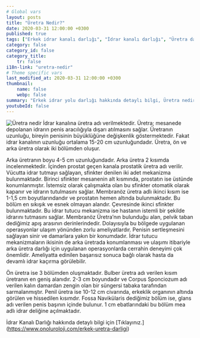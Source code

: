 ```yaml
---
# Global vars
layout: posts
title: "Üretra Nedir?"
date: 2020-03-31 12:00:00 +0300
published: true
tags: ["Erkek idrar kanalı darlığı", "İdrar kanalı darlığı", "Üretra darlığı" , "Erkek üretra darlığı", "Üretra nedir", " Üretra darlığı belirti", "Üretra darlığı teşhis", "Üretra darlığı tedavi", "Üretra darlığı ameliyatı", "Üretroplasti nedir", "Üretroplasti", "Üretroplasti ameliyatı tipleri", "Bulber üretroplasti,", "Bulbomembranöz üretroplasti", "Üretra kopması", "ön üretra darlığı" , "idrar kanalı darlığı tedavi", "Üretra darlığı nedeni" , "Üretra darlığı kapalı ameliyat" , "Üretra darlığı açık ameliyat" , "Perineal Üretroplasti" , "Penis başı darlığı" , "idrar kanalı darlığı ameliyatı" , "idrar kanalı kopması"]
category: false
category_id: false
category_title:
    tr: false
i18n-link: "uretra-nedir"
# Theme specific vars
last_modified_at: 2020-03-31 12:00:00 +0300
thumbnail:
    name: false
    webp: false
summary: "Erkek idrar yolu darlığı hakkında detaylı bilgi, Üretra nedir, Üretra darlıkları belirtileri ve Teşhisi, Üretra darlığının tedavisi, Üretra darlığı ameliyatı, Üretroplasti nedir?, Üretroplasti ameliyatı tipleri, Bulber üretroplasti, Penile üretoplasti, Bulbomembranöz üretroplasti, Üretra kopması, ön üretra daralması"
youtubeId: false
---
```







![Üretra nedir](/assets/img/uretranedir.jpeg)
İdrar kanalına üretra adı verilmektedir. Üretra; mesanede depolanan idrarın penis aracılığıyla dışarı atılmasını sağlar. Üretranın uzunluğu, bireyin penisinin büyüklüğüne değişkenlik göstermektedir. Fakat idrar kanalının uzunluğu ortalama 15-20 cm uzunluğundadır. Üretra, ön ve arka üretra olarak iki bölümden oluşur.

Arka üretranın boyu 4-5 cm uzunluğundadır. Arka üretra 2 kısımda incelenmektedir. İçinden prostat geçen kanala prostatik üretra adı verilir. Vücutta idrar tutmayı sağlayan, sfinkter denilen iki adet mekanizma bulunmaktadır. Birinci sfinkter mesanenin alt kısmında, prostatın ise üstünde konumlanmıştır. İstemsiz olarak çalışmakta olan bu sfinkter otomatik olarak kapanır ve idrarın tutulmasını sağlar. Membranöz üretra adlı ikinci kısım ise 1-1,5 cm boyutlarındandır ve prostatın hemen altında bulunmaktadır. Bu bölüm en sıkışık ve esnek olmayan alandır. Çevresinde ikinci sfinkter bulunmaktadır. Bu idrar tutucu mekanizma ise hastanın istemli bir şekilde idrarını tutmasını sağlar. Membranöz Üretra’nın bulunduğu alan, pelvik taban dediğimiz apış arasının derinlerindedir. Dolayısıyla bu bölgede uygulanan operasyonlar ulaşım yönünden zorlu ameliyatlardır. Penisin sertleşmesini sağlayan sinir ve damarlara yakın bir konumdadır. İdrar tutucu mekanizmaların ikisinin de arka üretrada konumlanması ve ulaşımı itibariyle arka üretra darlığı için uygulanan operasyonlarda cerrahin deneyimi çok önemlidir. Ameliyatta edinilen başarısız sonuca bağlı olarak hasta da devamlı idrar kaçırma görülebilir.

Ön üretra ise 3 bölümden oluşmaktadır. Bulber üretra adı verilen kısım üretranın en geniş alanıdır. 2-3 cm boyundadır ve Corpus Sponciozum adı verilen kalın damardan zengin olan bir süngersi tabaka tarafından sarmalanmıştır. Penil üretra ise 10-12 cm civarında, erkeklik organının altında görülen ve hissedilen kısımdır. Fossa Navikülaris dediğimiz bölüm ise, glans adı verilen penis başının içinde bulunur. 1 cm ebatlarındaki bu bölüm mea adlı idrar deliğine açılmaktadır.


İdrar Kanalı Darlığı hakkında detaylı bilgi için [Tıklayınız.] (https://www.onoluroloji.com/erkek-uretra-darligi)
